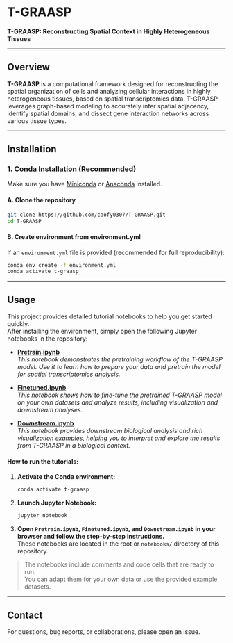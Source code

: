 
# T-GRAASP

**T-GRAASP: Reconstructing Spatial Context in Highly Heterogeneous Tissues**

---

## Overview

**T-GRAASP** is a computational framework designed for reconstructing the spatial organization of cells and analyzing cellular interactions in highly heterogeneous tissues, based on spatial transcriptomics data. T-GRAASP leverages graph-based modeling to accurately infer spatial adjacency, identify spatial domains, and dissect gene interaction networks across various tissue types.

---

## Installation

### 1. Conda Installation (Recommended)

Make sure you have [Miniconda](https://docs.conda.io/en/latest/miniconda.html) or [Anaconda](https://www.anaconda.com/) installed.

#### **A. Clone the repository**
```bash
git clone https://github.com/caofy0307/T-GRAASP.git
cd T-GRAASP
```

#### **B. Create environment from environment.yml**
If an `environment.yml` file is provided (recommended for full reproducibility):

```bash
conda env create -f environment.yml
conda activate t-graasp
```

---

## Usage

This project provides detailed tutorial notebooks to help you get started quickly.  
After installing the environment, simply open the following Jupyter notebooks in the repository:

- **[Pretrain.ipynb](https://github.com/caofy0307/T-GRAASP/blob/main/Pretrain.ipynb)**  
  *This notebook demonstrates the pretraining workflow of the T-GRAASP model. Use it to learn how to prepare your data and pretrain the model for spatial transcriptomics analysis.*

- **[Finetuned.ipynb](https://github.com/caofy0307/T-GRAASP/blob/main/Finetuned.ipynb)**  
  *This notebook shows how to fine-tune the pretrained T-GRAASP model on your own datasets and analyze results, including visualization and downstream analyses.*

- **[Downstream.ipynb](https://github.com/caofy0307/T-GRAASP/blob/main/Downstream.ipynb)**  
  *This notebook provides downstream biological analysis and rich visualization examples, helping you to interpret and explore the results from T-GRAASP in a biological context.*

#### How to run the tutorials:
1. **Activate the Conda environment:**
   ```bash
   conda activate t-graasp
   ```
2. **Launch Jupyter Notebook:**
   ```bash
   jupyter notebook
   ```
3. **Open `Pretrain.ipynb`, `Finetuned.ipynb`, and `Downstream.ipynb` in your browser and follow the step-by-step instructions.**  
   These notebooks are located in the root or `notebooks/` directory of this repository.

> The notebooks include comments and code cells that are ready to run.  
> You can adapt them for your own data or use the provided example datasets.

---

## Contact

For questions, bug reports, or collaborations, please open an issue.
